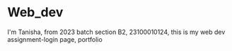 # Web_dev
I'm Tanisha, from 2023 batch section B2, 23100010124, this is my web dev assignment-login page, portfolio
